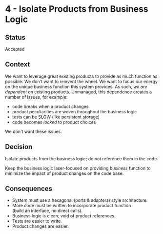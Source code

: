 # 4 - Isolate Products from Business Logic

## Status

Accepted

## Context

We want to leverage great existing products to provide as much function as
possible. We don't want to reinvent the wheel. We want to focus our energy
on the unique business function this system provides. As such, *we are
dependent* on existing products. Unmanaged, this dependence creates a number
of issues, for example:

- code breaks when a product changes
- product peculiarities are woven throughout the business logic
- tests can be SLOW (like persistent storage)
- code becomes *locked* to product choices

We don't want these issues.

## Decision

Isolate products from the business logic; do not reference them in the code.

Keep the business logic laser-focused on providing *business* function to
minimize the impact of product changes on the code base.

## Consequences

- System must use a hexagonal (ports & adapters) style architecture.
- More code must be written to incorporate product function  
  (build an interface, no direct calls).
- Business logic is clean; void of product references.
- Tests are easier to write.
- Product changes are easier.
